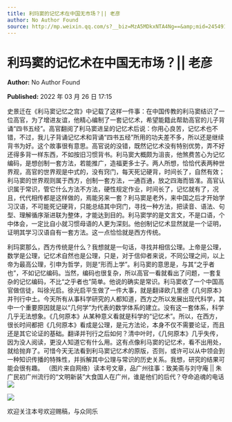```yaml
---
title: 利玛窦的记忆术在中国无市场？|| 老彦
author: No Author Found
source: http://mp.weixin.qq.com/s?__biz=MzA5MDkxNTA4Ng==&amp;mid=2454912082&amp;idx=1&amp;sn=66ca2fb442ea2af73445abb50b432473&amp;chksm=87a23433b0d5bd2569bc6bc16c44ce06dbd642fd2d2f30020db722f90d93f1481a929e68b4f0&poc_token=HJ_Do2ejHyO-wNZGG8Q1S8FdPgy1YBBEob-nUEme
---
```


# 利玛窦的记忆术在中国无市场？|| 老彦

**Author:** No Author Found

**Published:** 2022 年 03 月 26 日 17:15

史景迁在《利马窦记忆之宫》中记载了这样一件事：在中国传教的利马窦结识了一位高官，为了增进友谊，他精心编制了一套记忆术，希望能籍此帮助高官的儿子背诵“四书五经”。高官翻阅了利马窦进呈的记忆术后说：你用心良苦，记忆术也不错，不过，我儿子背诵记忆术和背诵“四书五经”所用的功夫差不多，所以还是继续背书为好。这个故事很有意思。高官说的没错，既然记忆术没有特别优势，弄不好还得多背一样东西，不如按旧习惯背书。利马窦大概颇为沮丧，他煞费苦心为记忆编码，是想创制一套方法，若能推广，造福更多士子。两人所想，恰恰代表两种世界观，高官的世界观是中式的，没有窍门，每天死记硬背，时间长了，自然有效；利马窦的世界观则属于西方，创制一套方法，一通百通，放之四海而皆准。高官认识属于常识，管它什么方法不方法，硬性规定作业，时间长了，记忆就有了，况且，代代相传都是这样做的，焉能另来一套？利马窦是老外，来中国之后才开始学习汉语，不可能死记硬背，只能总结其中窍门，寻找一种方法，把读音、语法、句型、理解循序渐进联为整体，才能达到目的。利马窦学的是文言文，不是口语，个中体会，一定比自小就习惯母语的人更为深刻。他创制记忆术显然就是一个证明，证明其学习汉语自有一套方法。这一点恰恰就是西方传统。

利玛窦那么，西方传统是什么？我想就是一句话，寻找并相信公理。上帝是公理，数学是公理，记忆术自然也是公理，只是，对于信仰者来说，不同公理之间，以上帝为最高公理，引申为哲学，则是“形而上学”。利马窦的意思是，与其“之乎者也”，不如记忆编码。当然，编码也很复杂，所以高官一看就看出了问题，一套复杂的记忆编码，不比“之乎者也”简单。他说的确实是常识。利马窦收了一个中国高官做信徒，叫徐光启。徐光启平生做了一件大事，就是翻译欧几里德《几何原本》并刊行中土。今天所有从事科学研究的人都知道，西方之所以发展出现代科学，其中一个重要原因就是以“几何学”为代表的数学体系的建立。没有这一套体系，科学几乎无法想象。《几何原本》从某种意义看就是科学的“记忆术”。所以，在西方，很长时间都把《几何原本》看成是公理，是元方法论，本身不仅不需要论证，而且还是其它论证的基础。翻译并刊行之后如何？清中叶时，《几何原本》几乎失传，因为没人阅读，更没人知道它有什么用。这有点像利马窦的记忆术，看不出用处，就给抛弃了。可惜今天无法看到利马窦记忆术的原版，否则，或许可以从中领会到一种知识传播的特殊性，并拆解其中公理与常识的历史关系。我想，研究的结果可能会很有趣。 （图片来自网络）读本号文章，品广州往事：致美斋与刘守庵 || 朱广民初广州流行的“文明新装”大食国人在广州，谁是他们的后代？夺命追魂的电话![](https://mmbiz.qpic.cn/mmbiz_jpg/PJWG74pLsMbxqsRwWngFEialCDH0vxqDV6gJuMK84EHhrHicVCS1Gr0kmIkG1MVEGEY42ovffuQ9FXaquuvHrgwA/640?wx_fmt=jpeg)

![](https://mmbiz.qpic.cn/mmbiz_jpg/PJWG74pLsMbxqsRwWngFEialCDH0vxqDVIl1k52lbwr7zng8eaoUgY5WcF7t9TglH83wBt94zOoPicBfYHzySJXw/640)

欢迎关注本号欢迎赐稿，与众同乐
